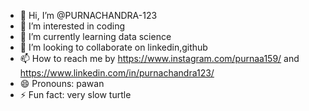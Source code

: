 - 👋 Hi, I’m @PURNACHANDRA-123
- 👀 I’m interested in coding
- 🌱 I’m currently learning data science
- 💞️ I’m looking to collaborate on linkedin,github
- 📫 How to reach me by https://www.instagram.com/purnaa159/ and https://www.linkedin.com/in/purnachandra123/
- 😄 Pronouns: pawan
- ⚡ Fun fact: very slow turtle


